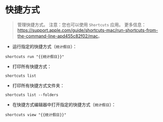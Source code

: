 # 快捷方式

> 管理快捷方式。
> 注意：您也可以使用 `Shortcuts` 应用。
> 更多信息：<https://support.apple.com/guide/shortcuts-mac/run-shortcuts-from-the-command-line-apd455c82f02/mac>。

- 运行指定的快捷方式（`统计假日`）：

`shortcuts run "{{统计假日}}"`

- 打印所有快捷方式：

`shortcuts list`

- 打印所有快捷方式文件夹：

`shortcuts list --folders`

- 在快捷方式编辑器中打开指定的快捷方式（`统计假日`）：

`shortcuts view "{{统计假日}}"`
